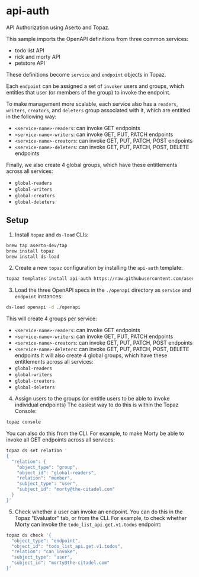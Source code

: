 # api-auth

API Authorization using Aserto and Topaz.

This sample imports the OpenAPI definitions from three common services:
* todo list API
* rick and morty API
* petstore API

These definitions become `service` and `endpoint` objects in Topaz.

Each `endpoint` can be assigned a set of `invoker` users and groups, which entitles that user (or members of the group) to invoke the endpoint.

To make management more scalable, each service also has a `readers`, `writers`, `creators`, and `deleters` group associated with it, which are entitled in the following way:

* `<service-name>-readers`: can invoke GET endpoints
* `<service-name>-writers`: can invoke GET, PUT, PATCH endpoints
* `<service-name>-creators`: can invoke GET, PUT, PATCH, POST endpoints
* `<service-name>-deleters`: can invoke GET, PUT, PATCH, POST, DELETE endpoints

Finally, we also create 4 global groups, which have these entitlements across all services:
* `global-readers`
* `global-writers`
* `global-creators`
* `global-deleters`

## Setup

1. Install `topaz` and `ds-load` CLIs:

```bash
brew tap aserto-dev/tap
brew install topaz
brew install ds-load
```

2. Create a new `topaz` configuration by installing the `api-auth` template:

```bash
topaz templates install api-auth https://raw.githubusercontent.com/aserto-demo/api-auth/main/templates.json
```

3. Load the three OpenAPI specs in the `./openapi` directory as `service` and `endpoint` instances:

```bash
ds-load openapi -d ./openapi
```
This will create 4 groups per service:
* `<service-name>-readers`: can invoke GET endpoints
* `<service-name>-writers`: can invoke GET, PUT, PATCH endpoints
* `<service-name>-creators`: can invoke GET, PUT, PATCH, POST endpoints
* `<service-name>-deleters`: can invoke GET, PUT, PATCH, POST, DELETE endpoints
It will also create 4 global groups, which have these entitlements across all services:
* `global-readers`
* `global-writers`
* `global-creators`
* `global-deleters`

4. Assign users to the groups (or entitle users to be able to invoke individual endpoints)
The easiest way to do this is within the Topaz Console:

```bash
topaz console
```
You can also do this from the CLI.
For example, to make Morty be able to invoke all GET endpoints across all services:
```bash
topaz ds set relation '
{
  "relation": {
    "object_type": "group",
    "object_id": "global-readers",
    "relation": "member",
    "subject_type": "user",
    "subject_id": "morty@the-citadel.com"
  }
}'
```

5. Check whether a user can invoke an endpoint.
You can do this in the Topaz "Evaluator" tab, or from the CLI.
For example, to check whether Morty can invoke the `todo_list_api.get.v1.todos` endpoint:

```bash
topaz ds check '{
  "object_type": "endpoint",
  "object_id": "todo_list_api.get.v1.todos",
  "relation": "can_invoke",
  "subject_type": "user",
  "subject_id": "morty@the-citadel.com"
}'
```
